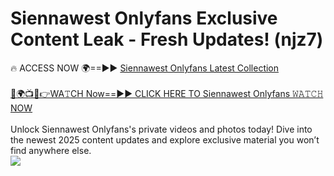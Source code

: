 # Siennawest Onlyfans Exclusive Content Leak - Fresh Updates! (njz7)

🔥 ACCESS NOW 🌍==►► <a href="https://tinyurl.com/kvy9nzfs" rel="nofollow">Siennawest Onlyfans Latest Collection</a>
<br><br>
[🔴🌍📺📱👉WA𝚃CH Now==►► CLICK HERE TO Siennawest Onlyfans 𝚆𝙰𝚃𝙲𝙷 NOW](https://tinyurl.com/kvy9nzfs)
<br><br>
Unlock Siennawest Onlyfans's private videos and photos today! Dive into the newest 2025 content updates and explore exclusive material you won’t find anywhere else.
<br>
<a href="https://tinyurl.com/kvy9nzfs" rel="nofollow" data-target="animated-image.originalLink"><img src="https://camo.githubusercontent.com/8a4f000d20f83aca3bf7ec5f350d767afa0574a8a352519fd8cfa583a6f93a33/68747470733a2f2f692e696d6775722e636f6d2f644a486b345a712e676966" data-canonical-src="https://i.imgur.com/dJHk4Zq.gif" style="max-width: 100%; display: inline-block;" data-target="animated-image.originalImage"></a>
<br>
